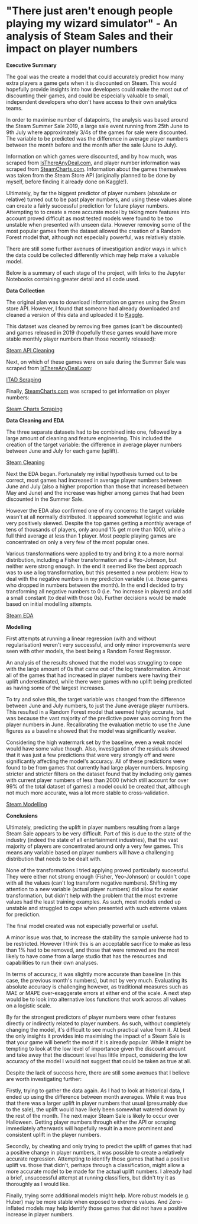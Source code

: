 # "There just aren't enough people playing my wizard simulator" - An analysis of Steam Sales and their impact on player numbers

**Executive Summary**

The goal was the create a model that could accurately predict how many extra players a game gets when it is discounted on Steam. This would hopefully provide insights into how developers could make the most out of discounting their games, and could be especially valuable to small, independent developers who don't have access to their own analytics teams.

In order to maximise number of datapoints, the analysis was based around the Steam Summer Sale 2019, a large sale event running from 25th June to 9th July where approximately 3/4s of the games for sale were discounted. The variable to be predicted was the difference in average player numbers between the month before and the month after the sale (June to July).

Information on which games were discounted, and by how much, was scraped from [IsThereAnyDeal.com](https://www.isthereanydeal.com), and player number information was scraped from [SteamCharts.com](https://www.steamcharts.com). Information about the games themselves was taken from the Steam Store API (originally planned to be done by myself, before finding it already done on Kaggle!).

Ultimately, by far the biggest predictor of player numbers (absolute or relative) turned out to be past player numbers, and using these values alone can create a fairly successful prediction for future player numbers. Attempting to to create a more accurate model by taking more features into account proved difficult as most tested models were found to be too unstable when presented with unseen data.
However removing some of the most popular games from the dataset allowed the creation of a Random Forest model that, although not especially powerful, was relatively stable.

There are still some further avenues of investigation and/or ways in which the data could be collected differently which may help make a valuable model.

Below is a summary of each stage of the project, with links to the Jupyter Notebooks containing greater detail and all code used.

**Data Collection**

The original plan was to download information on games using the Steam store API. However, I found that someone had already downloaded and cleaned a version of this data and uploaded it to [Kaggle](https://www.kaggle.com/nikdavis/steam-store-games).

This dataset was cleaned by removing free games (can't be discounted) and games released in 2019 (hopefully these games would have more stable monthly player numbers than those recently released):

[Steam API Cleaning](./notebooks/Steam_API_Data_Cleaning.ipynb)

Next, on which of these games were on sale during the Summer Sale was scraped from [IsThereAnyDeal.com](https://www.isthereanydeal.com):

[ITAD Scraping](notebooks/ITAD_Scraping.ipynb)

Finally, [SteamCharts.com](https://www.steamcharts.com) was scraped to get information on player numbers:

[Steam Charts Scraping](notebooks/SteamCharts_Scraping.ipynb)


**Data Cleaning and EDA**

The three separate datasets had to be combined into one, followed by a large amount of cleaning and feature engineering. This included the creation of the target variable: the difference in average player numbers between June and July for each game (uplift).

[Steam Cleaning](notebooks/steam_data_cleaning.ipynb)


Next the EDA began. Fortunately my initial hypothesis turned out to be correct, most games had increased in average player numbers between June and July (also a higher proportion than those that increased between May and June) and the increase was higher among games that had been discounted in the Summer Sale.

However the EDA also confirmed one of my concerns: the target variable wasn't at all normally distributed. It appeared somewhat logistic and was very positively skewed. Despite the top games getting a monthly average of tens of thousands of players, only around 1% get more than 1000, while a full third average at less than 1 player. Most people playing games are concentrated on only a very few of the most popular ones.

Various transformations were applied to try and bring it to a more normal distribution, including a Fisher transformation and a Yeo-Johnson, but neither were strong enough. In the end it seemed like the best approach was to use a log transformation, but this presented a new problem: How to deal with the negative numbers in my prediction variable (i.e. those games who dropped in numbers between the month). In the end I decided to try transforming all negative numbers to 0 (i.e. "no increase in players) and add a small constant (to deal with those 0s). Further decisions would be made based on initial modelling attempts.

[Steam EDA](notebooks/Steam_EDA.ipynb)


**Modelling**

First attempts at running a linear regression (with and without regularisation) weren't very successful, and only minor improvements were seen with other models, the best being a Random Forest Regressor.

An analysis of the results showed that the model was struggling to cope with the large amount of 0s that came out of the log transformation. Almost all of the games that had increased in player numbers were having their uplift underestimated, while there were games with no uplift being predicted as having some of the largest increases.

To try and solve this, the target variable was changed from the difference between June and July numbers, to just the June average player numbers. This resulted in a Random Forest model that seemed highly accurate, but was because the vast majority of the predictive power was coming from the player numbers in June. Recalibrating the evaluation metric to use the June figures as a baseline showed that the model was significantly weaker. 

Considering the high watermark set by the baseline, even a weak model would have some value though. Also, investigation of the residuals showed that it was just a few predictions that were very strongly off and were significantly affecting the model's accuracy. All of these predictions were found to be from games that currently had large player numbers. Imposing stricter and stricter filters on the dataset found that by including only games with current player numbers of less than 2000 (which still account for over 99% of the total dataset of games) a model could be created that, although not much more accurate, was a lot more stable to cross-validation.

[Steam Modelling](notebooks/Steam_modelling_writeup) 

**Conclusions**

Ultimately, predicting the uplift in player numbers resulting from a large Steam Sale appears to be very difficult. Part of this is due to the state of the industry (indeed the state of all entertainment industries), that the vast majority of players are concentrated around only a very few games. This means any variable based on player numbers will have a challenging distribution that needs to be dealt with.

None of the transformations I tried applying proved particularly successful. They were either not strong enough (Fisher, Yeo-Johnson) or couldn't cope with all the values (can't log transform negative numbers). Shifting my attention to a new variable (actual player numbers) did allow for easier transformation, but didn't help with the problem that the most extreme values had the least training examples. As such, most models ended up unstable and struggled to cope when presented with such extreme values for prediction.


The final model created was not especially powerful or useful. 

A minor issue was that, to increase the stability the sample universe had to be restricted. However I think this is an acceptable sacrifice to make as less than 1% had to be removed, and those that were removed are the most likely to have come from a large studio that has the resources and capabilities to run their own analyses.

In terms of accuracy, it was slightly more accurate than baseline (in this case, the previous month's numbers), but not by very much. Evaluating its absolute accuracy is challenging however, as traditional measures such as MAE or MAPE over-exaggerate errors at either end of the scale. A next step would be to look into alternative loss functions that work across all values on a logistic scale.

By far the strongest predictors of player numbers were other features directly or indirectly related to player numbers. As such, without completely changing the model, it's difficult to see much practical value from it. At best the only insights it provides into maximising the impact of a Steam Sale is that your game will benefit the most if it is already popular. While it might be tempting to look at the low level of importance given the discount amount and take away that the discount level has little impact, considering the low accuracy of the model I would not suggest that could be taken as true at all.


Despite the lack of success here, there are still some avenues that I believe are worth investigating further:

Firstly, trying to gather the data again. As I had to look at historical data, I ended up using the difference between month averages. While it was true that there was a larger uplift in player numbers that usual (presumably due to the sale), the uplift would have likely been somewhat watered down by the rest of the month. The next major Steam Sale is likely to occur over Halloween. Getting player numbers through either the API or scraping immediately afterwards will hopefully result in a more prominent and consistent uplift in the player numbers.

Secondly, by cheating and only trying to predict the uplift of games that had a positive change in player numbers, it was possible to create a relatively accurate regression. Attempting to identify those games that had a positive uplift vs. those that didn't, perhaps through a classification, might allow a more accurate model to be made for the actual uplift numbers. I already had a brief, unsuccessful attempt at running classifiers, but didn't try it as thoroughly as I would like.

Finally, trying some additional models might help. More robust models (e.g. Huber) may be more stable when exposed to extreme values. And Zero-inflated models may help identify those games that did not have a positive increase in player numbers.
